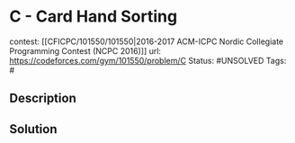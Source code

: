 # C - Card Hand Sorting

contest: [[CFICPC/101550/101550|2016-2017 ACM-ICPC Nordic Collegiate Programming Contest (NCPC 2016)]]
url: https://codeforces.com/gym/101550/problem/C
Status: #UNSOLVED
Tags: #

## Description

## Solution

